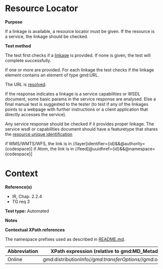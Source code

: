 
# Resource Locator

**Purpose**	

If a linkage is available, a resource locator must be given.
If the resource is a service, the linkage should be checked.

**Test method**	

The test first checks if a [linkage](#online) is provided. If none is given, the test will complete successfully. 

If one or more are provided. For each linkage the test checks if the linkage element contains an element of type gmd:URL. 

The URL is [resolved](./README.md#resolve).

If the response indicates a linkage is a service capabilities or WSDL document, some basic params in the service response are analysed.
Else a final manual test is suggested to the tester (to test if any of the linkages points to a webpage with further instructions
or a client application that directly accesses the service).

Any service response should be checked if it provides proper linkage. The service wsdl or capabilities document should have a featuretype that shares the [resource unique identification](A.07.IR225.TGR5.ds.identification.md) 

if WMS/WMTS/WFS, the link is in //layer[identifier={id}&&@authority={codespace}]
if Atom, the link is in //feed[@uuidhref={id}&&@namespace={codespace}]

# Context

**Reference(s)**	 

* IR, Chap. 2.2.4
* TG req 3

**Test type:** Automated

**Notes**

**Contextual XPath references**

The namespace prefixes used as described in [README.md](./README.md#namespaces).

Abbreviation                                   |  XPath expression (relative to gmd:MD_Metadata)
-----------------------------------------------| -------------------------------------------------------------------------
<a name="online"></a> Online   | gmd:distributionInfo/*/gmd:transferOptions/*/gmd:onLine/*



